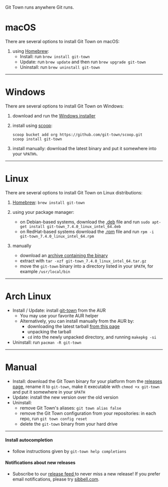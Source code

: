 Git Town runs anywhere Git runs.

# macOS

There are several options to install Git Town on macOS:

1. using [Homebrew](https://brew.sh):
   - Install: run `brew install git-town`
   - Update: run `brew update` and then run `brew upgrade git-town`
   - Uninstall: run `brew uninstall git-town`

---

# Windows

There are several options to install Git Town on Windows:

1. download and run the [Windows installer]()

2. install using [scoop](https://scoop.sh):

   ```
   scoop bucket add org https://github.com/git-town/scoop.git
   scoop install git-town
   ```

3. install manually: download the latest binary and put it somewhere into your
   `%PATH%`.

---

# Linux

There are several options to install Git Town on Linux distributions:

1. [Homebrew](https://brew.sh): `brew install git-town`

2. using your package manager:

   - on Debian-based systems, download the
     [.deb](https://github.com/git-town/git-town/releases/download/v7.4.0/git-town_7.4.0_linux_intel_64.deb)
     file and run `sudo apt-get install git-town_7.4.0_linux_intel_64.deb`
   - on RedHat-based systems download the
     [.rpm](https://github.com/git-town/git-town/releases/download/v7.4.0/git-town_7.4.0_linux_intel_64.rpm)
     file and run `rpm -i git-town_7.4.0_linux_intel_64.rpm`

3. manually
   - download an
     [archive containing the binary](https://github.com/git-town/git-town/releases/download/v7.4.0/git-town_7.4.0_linux_intel_64.tar.gz)
   - extract with `tar -xzf git-town_7.4.0_linux_intel_64.tar.gz`
   - move the `git-town` binary into a directory listed in your `$PATH`, for
     example `/usr/local/bin`

---

# Arch Linux

- Install / Update: install
  [git-town](https://aur.archlinux.org/packages/git-town/) from the AUR
  - You may use your favorite AUR helper
  - Alternatively, you can install manually from the AUR by:
    - downloading the latest tarball
      [from this page](https://aur.archlinux.org/packages/git-town/)
    - unpacking the tarball
    - `cd` into the newly unpacked directory, and running `makepkg -si`
- Uninstall: run `pacman -R git-town`

---

# Manual

- Install: download the Git Town binary for your platform from the
  [releases page](https://github.com/git-town/git-town/releases), rename it to
  `git-town`, make it executable with `chmod +x git-town` and put it somewhere
  in your `$PATH`
- Update: install the new version over the old version
- Uninstall:
  - remove Git Town's aliases: `git town alias false`
  - remove the Git Town configuration from your repositories: in each repo, run
    `git town config reset`
  - delete the `git-town` binary from your hard drive

---

#### Install autocompletion

- follow instructions given by `git-town help completions`

#### Notifications about new releases

- Subscribe to our <a href="https://github.com/git-town/git-town/releases.atom">
  release feed <i class="ion-social-rss accent-color"></i></a> to never miss a
  new release! If you prefer email notifications, please try
  [sibbell.com](https://sibbell.com).
